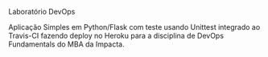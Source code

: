 Laboratório DevOps

Aplicação Simples em Python/Flask com teste usando Unittest integrado ao Travis-CI fazendo deploy no Heroku para a disciplina de DevOps Fundamentals do MBA da Impacta.
